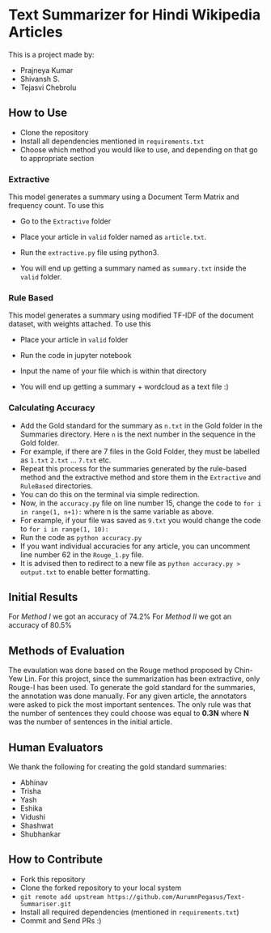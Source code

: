 # Text Summarizer for Hindi Wikipedia Articles

This is a project made by:
* Prajneya Kumar
* Shivansh S.
* Tejasvi Chebrolu

## How to Use

* Clone the repository
* Install all dependencies mentioned in ```requirements.txt```
* Choose which method you would like to use, and depending on that go to appropriate section

### Extractive

This model generates a summary using a Document Term Matrix and frequency count. To use this

* Go to the ```Extractive``` folder
* Place your article in ```valid``` folder named as ```article.txt```.
* Run the ```extractive.py``` file using python3.

* You will end up getting a summary named as ```summary.txt``` inside the ```valid``` folder.

### Rule Based

This model generates a summary using modified TF-IDF of the document dataset, with weights attached. To use this

* Place your article in ```valid``` folder
* Run the code in jupyter notebook
* Input the name of your file which is within that directory

* You will end up getting a summary + wordcloud as a text file :)

### Calculating Accuracy

* Add the Gold standard for the summary as ```n.txt``` in the Gold folder in the Summaries directory. Here `n` is the next number in the sequence in the Gold folder.
* For example, if there are 7 files in the Gold Folder, they must be labelled as ```1.txt``` ```2.txt``` ... ```7.txt``` etc.
* Repeat this process for the summaries generated by the rule-based method and the extractive method and store them in the `Extractive` and `RuleBased` directories.
* You can do this on the terminal via simple redirection. 
* Now, in the `accuracy.py` file on line number 15, change the code to ```for i in range(1, n+1):``` where n is the same variable as above.
* For example, if your file was saved as `9.txt` you would change the code to ```for i in range(1, 10):```
* Run the code as `python accuracy.py`
* If you want individual accuracies for any article, you can uncomment line number 62 in the ```Rouge_1.py``` file.
* It is advised then to redirect to a new file as `python accuracy.py > output.txt` to enable better formatting.

## Initial Results
For _Method I_ we got an accuracy of 74.2%
For _Method II_ we got an accuracy of 80.5%

## Methods of Evaluation

The evaulation was done based on the Rouge method proposed by Chin-Yew Lin. For this project, since the summarization has been extractive, only Rouge-I has been used. To generate the gold standard for the summaries, the annotation was done manually. For any given article, the annotators were asked to pick the most important sentences. The only rule was that the number of sentences they could choose was equal to **0.3N** where **N** was the number of sentences in the initial article. 

## Human Evaluators

We thank the following for creating the gold standard summaries:

* Abhinav
* Trisha
* Yash
* Eshika
* Vidushi
* Shashwat
* Shubhankar

## How to Contribute

* Fork this repository 
* Clone the forked repository to your local system
* ```git remote add upstream https://github.com/AurumnPegasus/Text-Summariser.git```
* Install all required dependencies (mentioned in ```requirements.txt```)
* Commit and Send PRs :)

